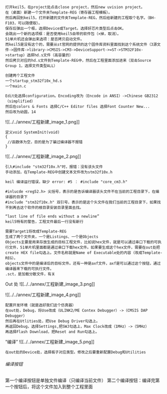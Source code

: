 
```
打开keil5，在project处点击close project，然后new uvision project。
在（桌面）新建一个文件夹Template-REG（寄存器工程模板）。
然后再回到keil5，打开新建的文件夹Template-REG，然后给新建的工程取个名字。（BH-F103，可以随便取）。
保存后弹出一个框，选择Device或Target。选择好芯片类型后点击OK。
会跳出一个新的选项框：是否使用keil5自带的软件包（×掉，取消）。
51单片机还会弹出来选项：是否拷贝启动文件。
而keil5是没有这个的，需要从st官网的提供的这个固件库资料里面找到这个系统文件（3源文件->固件库->library->CMSIS->CM3->DeviceSupport->=ST->STM32F10x->startup）选择hd.s文件（高容量的）
然后拷贝对应的hd.s文件到Template-REG中，然后在工程里面添加进来（双击Source Group 1，选择文件类型ALL）

创建两个工程文件
一个startup_stm32f10x_hd.s
一个main.c

Edit处选择configuration。Encoding改为（Encode in ANSI）->Chinese GB2312（simplified）
然后在colors & Fonts 选择C/C++ Editor files 选择Font Counter New...
然后改为幼圆，14
```

![[../../annex/工程新建_image_1.png]]

```
定义void SystemInit(void)
{
 //函数体为空，目的是为了骗过编译器不报错
}
```

![[../../annex/工程新建_image_2.png]]

```
引入#include "stm32f10x.h"时，报错：没有该头文件
手动添加，在Template-REG中创建文本文件改为stm32f10x.h
```

```
keil 编译运行错误，缺少 error: #5 ： #include "core_cm3.h"
```

```
#inlucde <reg52.h> 尖括号，表示的是告诉编译器该头文件不在当前的工程目录下，在编译器的目录下
#include "stm32f10x.h" 双引号，表示的是这个头文件在我们当前的工程目录下，如果找不到再去这个软件的根目录安装目录里面去找。

```

```
“last line of file ends without a newline”
keil5特有的警告，工程文件最后一行没有新行
```

```
需要Target1将改成Template-REG
生成了两个文件夹，一个是Listings、一个是Objects
Objects主要是用来存放生成的目标工程文件，比如说hex文件，就是可以通过串口下载的可执行文件，51单片机里面都是通过串口下载hex文件。如果要生成这个hex文件，需要在out处把create HEX file勾选上。文件名称就是Name of Executable处的内容（改成Template-REG）。
objects文件中的是编译后的目标文件。还有一种是axf文件，axf是可以通过这个按钮，通过编译器来下载的可执行文件。
.sct，是加载分散文件，有关
```

Out 处
![[../../annex/工程新建_image_3.png]]

![[../../annex/工程新建_image_4.png]]

```
配置开发环境（就是选好我们这个仿真器）
在out处，Debug，将Use改成（ULINK2/ME Contex Debugger）->（CMSIS DAP Debugger）
然后再在Utlities处，把Use Debug Driver勾选上。
再返回Debug，选择Settings,把SWJ勾选上，Max Clock改成（1MHz）->（5MHz）
再选择Flash Download，把Reset and Run勾选上。
```

“编译”
![[../../annex/工程新建_image_5.png]]

```
在out处的Device处，选择板子对应类型。修改之后要重新配置Debug和Utilities
```

###### 编译按钮
第一个编译按钮是单独文件编译（只编译当前文件）
第二个编译按钮：编译完第一个按钮后，将这个文件加入到整个工程里面
















































